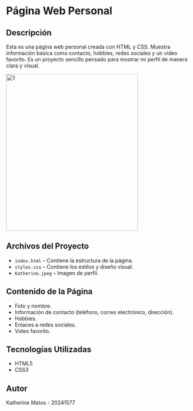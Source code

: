 # Página Web Personal 
## Descripción
Esta es una página web personal creada con HTML y CSS. Muestra información básica como contacto, hobbies, redes sociales y un video favorito. Es un proyecto sencillo pensado para mostrar mi perfil de manera clara y visual.

<img width="358" height="425" alt="1" src="https://github.com/user-attachments/assets/302989d8-7e60-49e3-a7e2-57090e51bd90" />

## Archivos del Proyecto
- `index.html` – Contiene la estructura de la página.
- `styles.css` – Contiene los estilos y diseño visual.
- `Katherine.jpeg` – Imagen de perfil.

## Contenido de la Página
- Foto y nombre.
- Información de contacto (teléfono, correo electrónico, dirección).
- Hobbies.
- Enlaces a redes sociales.
- Video favorito.

## Tecnologías Utilizadas
- HTML5
- CSS3

## Autor
Katherine Matos - 20241577
